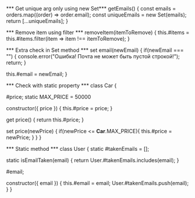 *** Get unique arg only using new Set***
  getEmails() {
        const emails = orders.map((order) => order.email);
        const uniqueEmails = new Set(emails);
        return [...uniqueEmails];
    }

*** Remove item using filter ***
  removeItem(itemToRemove) {
    this.#items = this.#items.filter(item => item !== itemToRemove);
  }


*** Extra check in Set method ***
set email(newEmail) {
  if(newEmail === "") {
    console.error("Ошибка! Почта не может быть пустой строкой!");
    return;
  }

  this.#email = newEmail;
}

*** Check with static property ***
class Car {
 
  #price;
  static MAX_PRICE = 50000

  constructor({ price }) {
    this.#price = price;
  }

  get price() {
    return this.#price;
  }

  set price(newPrice) {
    if(newPrice <= **Car**.MAX_PRICE){
    this.#price = newPrice;
    }
  }
 }

 *** Static method ***
 class User {
  static #takenEmails = [];

  static isEmailTaken(email) {
    return User.#takenEmails.includes(email);
  }

  #email;

  constructor({ email }) {
    this.#email = email;
    User.#takenEmails.push(email);
  }
}


